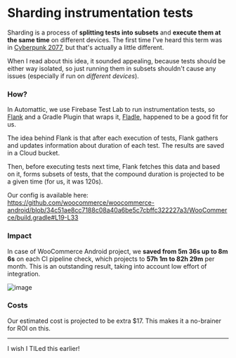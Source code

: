 # Sharding instrumentation tests

Sharding is a process of **splitting tests into subsets** and **execute them at the same time** on different devices. The first time I've heard this term was in [Cyberpunk 2077](https://cyberpunk.fandom.com/wiki/Cyberpunk_2077_Shards), but that's actually a little different.

When I read about this idea, it sounded appealing, because tests should be either way isolated, so just running them in subsets shouldn't cause any issues (especially if run on *different devices*).

### How?
In Automattic, we use Firebase Test Lab to run instrumentation tests, so [Flank](https://github.com/Flank/flank) and a Gradle Plugin that wraps it, [Fladle](https://github.com/runningcode/fladle/), happened to be a good fit for us.

The idea behind Flank is that after each execution of tests, Flank gathers and updates information about duration of each test. The results are saved in a Cloud bucket.

Then, before executing tests next time, Flank fetches this data and based on it, forms subsets of tests, that the compound duration is projected to be a given time (for us, it was 120s).

Our config is available here: https://github.com/woocommerce/woocommerce-android/blob/34c51ae8cc7188c08a40a6be5c7cbffc322227a3/WooCommerce/build.gradle#L19-L33

### Impact
In case of WooCommerce Android project, we **saved from 5m 36s up to 8m 6s** on each CI pipeline check, which projects to **57h 1m to 82h 29m** per month. This is an outstanding result, taking into account low effort of integration.

![image](https://github.com/user-attachments/assets/6d0bc20f-58b8-48cc-93cd-87fc675b6d5e)

### Costs
Our estimated cost is projected to be extra $17. This makes it a no-brainer for ROI on this.

----

I wish I TILed this earlier!